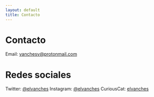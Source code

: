 ```yaml
---
layout: default
title: Contacto
---
```


# Contacto

Email: <vanchesv@protonmail.com>

# Redes sociales

Twitter: [@elvanches](https://twitter.com/elvanches)
Instagram: [@elvanches](https://www.instagram.com/elvanches/)
CuriousCat: [elvanches](https://curiouscat.qa/elvanches)